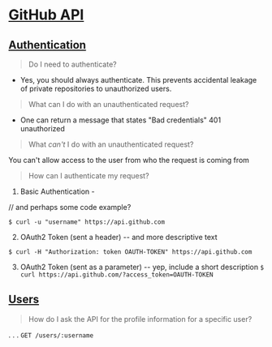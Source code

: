 # [GitHub API](https://developer.github.com/v3/)

## [Authentication](https://developer.github.com/v3/#authentication)

> Do I need to authenticate?

+ Yes, you should always authenticate. This prevents accidental leakage of private repositories to unauthorized users.

> What can I do with an unauthenticated request?

+ One can return a message that states "Bad credentials" 401 unauthorized

> What _can't_ I do with an unauthenticated request?

You can't allow access to the user from who the request is coming from

> How can I authenticate my request?

1. Basic Authentication -

// and perhaps some code example?

`$ curl -u "username" https://api.github.com`

2. OAuth2 Token (sent a header) -- and more descriptive text

`$ curl -H "Authorization: token OAUTH-TOKEN" https://api.github.com`

3. OAuth2 Token (sent as a parameter) -- yep, include a short description
`$ curl https://api.github.com/?access_token=OAUTH-TOKEN`

## [Users](https://developer.github.com/v3/users/)

> How do I ask the API for the profile information for a specific user?

. . .
`GET /users/:username`
